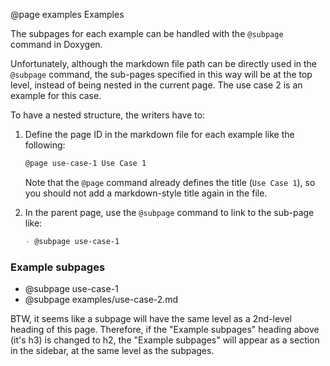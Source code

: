 @page examples Examples
<!-- # Examples -->

The subpages for each example can be handled with the `@subpage` command in Doxygen.

Unfortunately, although the markdown file path can be directly used in the `@subpage` command, the sub-pages specified in this way will be at the top level, instead of being nested in the current page. The use case 2 is an example for this case.

To have a nested structure, the writers have to:

1. Define the page ID in the markdown file for each example like the following:
   ```markdown
   @page use-case-1 Use Case 1
   ```
   Note that the `@page` command already defines the title (`Use Case 1`), so you should not add a markdown-style title again in the file.

2. In the parent page, use the `@subpage` command to link to the sub-page like:
   ```markdown
   - @subpage use-case-1
   ```

### Example subpages

- @subpage use-case-1
- @subpage examples/use-case-2.md

BTW, it seems like a subpage will have the same level as a 2nd-level heading of this page. Therefore, if the "Example subpages" heading above (it's h3) is changed to h2, the "Example subpages" will appear as a section in the sidebar, at the same level as the subpages.
